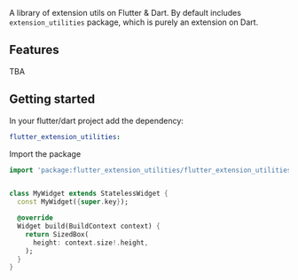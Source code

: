 <!--
This README describes the package. If you publish this package to pub.dev,
this README's contents appear on the landing page for your package.

For information about how to write a good package README, see the guide for
[writing package pages](https://dart.dev/guides/libraries/writing-package-pages).

For general information about developing packages, see the Dart guide for
[creating packages](https://dart.dev/guides/libraries/create-library-packages)
and the Flutter guide for
[developing packages and plugins](https://flutter.dev/developing-packages).
-->

A library of extension utils on Flutter & Dart. By default includes `extension_utilities` package, which is purely an extension on Dart.


## Features

TBA

## Getting started

In your flutter/dart project add the dependency:


```yaml
flutter_extension_utilities:
```


Import the package

```dart
import 'package:flutter_extension_utilities/flutter_extension_utilities.dart';


class MyWidget extends StatelessWidget {
  const MyWidget({super.key});

  @override
  Widget build(BuildContext context) {
    return SizedBox(
      height: context.size!.height,
    );
  }
}
```


